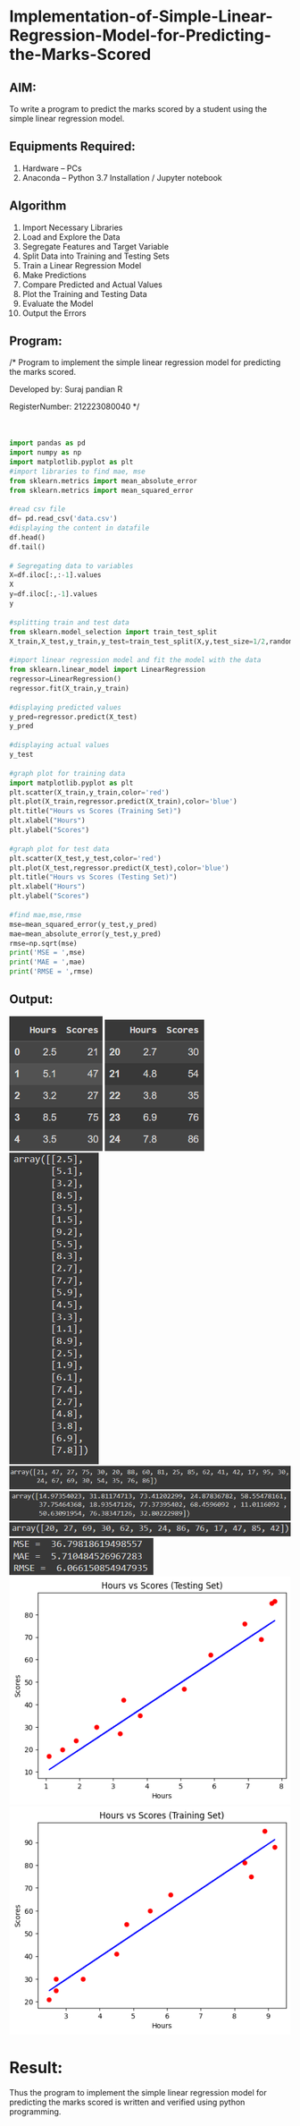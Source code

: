 # Implementation-of-Simple-Linear-Regression-Model-for-Predicting-the-Marks-Scored

## AIM:
To write a program to predict the marks scored by a student using the simple linear regression model.

## Equipments Required:
1. Hardware – PCs
2. Anaconda – Python 3.7 Installation / Jupyter notebook

## Algorithm
1. Import Necessary Libraries
2. Load and Explore the Data
3. Segregate Features and Target Variable
4. Split Data into Training and Testing Sets
5. Train a Linear Regression Model
6. Make Predictions
7. Compare Predicted and Actual Values
8. Plot the Training and Testing Data
9. Evaluate the Model
10. Output the Errors


## Program:

/*
Program to implement the simple linear regression model for predicting the marks scored.

Developed by: Suraj pandian R

RegisterNumber: 212223080040
*/

```python 


import pandas as pd
import numpy as np
import matplotlib.pyplot as plt
#import libraries to find mae, mse
from sklearn.metrics import mean_absolute_error
from sklearn.metrics import mean_squared_error

#read csv file
df= pd.read_csv('data.csv')
#displaying the content in datafile
df.head()
df.tail()

# Segregating data to variables
X=df.iloc[:,:-1].values
X
y=df.iloc[:,-1].values
y

#splitting train and test data
from sklearn.model_selection import train_test_split
X_train,X_test,y_train,y_test=train_test_split(X,y,test_size=1/2,random_state=0)

#import linear regression model and fit the model with the data
from sklearn.linear_model import LinearRegression
regressor=LinearRegression()
regressor.fit(X_train,y_train)

#displaying predicted values
y_pred=regressor.predict(X_test)
y_pred

#displaying actual values
y_test

#graph plot for training data
import matplotlib.pyplot as plt
plt.scatter(X_train,y_train,color='red')
plt.plot(X_train,regressor.predict(X_train),color='blue')
plt.title("Hours vs Scores (Training Set)")
plt.xlabel("Hours")
plt.ylabel("Scores")

#graph plot for test data
plt.scatter(X_test,y_test,color='red')
plt.plot(X_test,regressor.predict(X_test),color='blue')
plt.title("Hours vs Scores (Testing Set)")
plt.xlabel("Hours")
plt.ylabel("Scores")

#find mae,mse,rmse
mse=mean_squared_error(y_test,y_pred)
mae=mean_absolute_error(y_test,y_pred)
rmse=np.sqrt(mse)
print('MSE = ',mse)
print('MAE = ',mae)
print('RMSE = ',rmse)
```

## Output:
![alt text](1.png)
![alt text](2.png)
![alt text](3.png)
![alt text](4.png)
![alt text](5.png)
![alt text](6.png)
![alt text](9.png)
![alt text](<download (8).png>)
![alt text](<download (7)-1.png>)

# Result:
Thus the program to implement the simple linear regression model for predicting the marks scored is written and verified using python programming.
